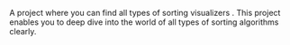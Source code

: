 A project where you can find all types of sorting visualizers .
This project enables you to deep dive into the world of all types of sorting algorithms clearly. 

